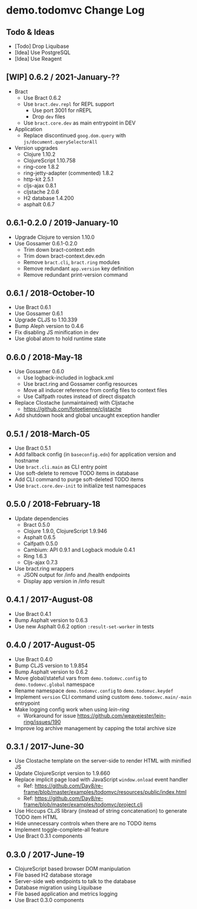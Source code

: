 # demo.todomvc Change Log

## Todo & Ideas

- [Todo] Drop Liquibase
- [Idea] Use PostgreSQL
- [Idea] Use Reagent


## [WIP] 0.6.2 / 2021-January-??

- Bract
  - Use Bract 0.6.2
  - Use `bract.dev.repl` for REPL support
    - Use port 3001 for nREPL
    - Drop `dev` files
  - Use `bract.core.dev` as main entrypoint in DEV
- Application
  - Replace discontinued `goog.dom.query` with `js/document.querySelectorAll`
- Version upgrades
  - Clojure 1.10.2
  - ClojureScript 1.10.758
  - ring-core 1.8.2
  - ring-jetty-adapter (commented) 1.8.2
  - http-kit 2.5.1
  - cljs-ajax 0.8.1
  - cljstache 2.0.6
  - H2 database 1.4.200
  - asphalt 0.6.7


## 0.6.1-0.2.0 / 2019-January-10

- Upgrade Clojure to version 1.10.0
- Use Gossamer 0.6.1-0.2.0
  - Trim down bract-context.edn
  - Trim down bract-context.dev.edn
  - Remove `bract.cli`, `bract.ring` modules
  - Remove redundant `app.version` key definition
  - Remove redundant print-version command


## 0.6.1 / 2018-October-10

- Use Bract 0.6.1
- Use Gossamer 0.6.1
- Upgrade CLJS to 1.10.339
- Bump Aleph version to 0.4.6
- Fix disabling JS minification in dev
- Use global atom to hold runtime state


## 0.6.0 / 2018-May-18

- Use Gossamer 0.6.0
  - Use logback-included in logback.xml
  - Use bract.ring and Gossamer config resources
  - Move all inducer reference from config files to context files
  - Use Calfpath routes instead of direct dispatch
- Replace Clostache (unmaintained) with Cljstache
  - https://github.com/fotoetienne/cljstache
- Add shutdown hook and global uncaught exception handler


## 0.5.1 / 2018-March-05

- Use Bract 0.5.1
- Add fallback config (in `baseconfig.edn`) for application version and hostname
- Use `bract.cli.main` as CLI entry point
- Use soft-delete to remove TODO items in database
- Add CLI command to purge soft-deleted TODO items
- Use `bract.core.dev-init` to initialize test namespaces


## 0.5.0 / 2018-February-18

- Update dependencies
  - Bract 0.5.0
  - Clojure 1.9.0, ClojureScript 1.9.946
  - Asphalt 0.6.5
  - Calfpath 0.5.0
  - Cambium: API 0.9.1 and Logback module 0.4.1
  - Ring 1.6.3
  - Cljs-ajax 0.7.3
- Use bract.ring wrappers
  - JSON output for /info and /health endpoints
  - Display app version in /info result


## 0.4.1 / 2017-August-08

- Use Bract 0.4.1
- Bump Asphalt version to 0.6.3
- Use new Asphalt 0.6.2 option `:result-set-worker` in tests


## 0.4.0 / 2017-August-05

- Use Bract 0.4.0
- Bump CLJS version to 1.9.854
- Bump Asphalt version to 0.6.2
- Move global/stateful vars from `demo.todomvc.config` to `demo.todomvc.global` namespace
- Rename namespace `demo.todomvc.config` to `demo.todomvc.keydef`
- Implement `version` CLI command using custom `demo.todomvc.main/-main` entrypoint
- Make logging config work when using _lein-ring_
  - Workaround for issue https://github.com/weavejester/lein-ring/issues/190
- Improve log archive management by capping the total archive size


## 0.3.1 / 2017-June-30

- Use Clostache template on the server-side to render HTML with minified JS
- Update ClojureScript version to 1.9.660
- Replace implicit page load with JavaScript `window.onload` event handler
  - Ref: https://github.com/Day8/re-frame/blob/master/examples/todomvc/resources/public/index.html
  - Ref: https://github.com/Day8/re-frame/blob/master/examples/todomvc/project.clj
- Use Hiccups CLJS library (instead of string concatenation) to generate TODO item HTML
- Hide unnecessary controls when there are no TODO items
- Implement toggle-complete-all feature
- Use Bract 0.3.1 components


## 0.3.0 / 2017-June-19

- ClojureScript based browser DOM manipulation
- File based H2 database storage
- Server-side web endpoints to talk to the database
- Database migration using Liquibase
- File based application and metrics logging
- Use Bract 0.3.0 components
